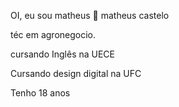 OI, eu sou matheus 👋
matheus castelo 

téc em agronegocio.

cursando Inglês na UECE

Cursando design digital na UFC

Tenho 18 anos 

